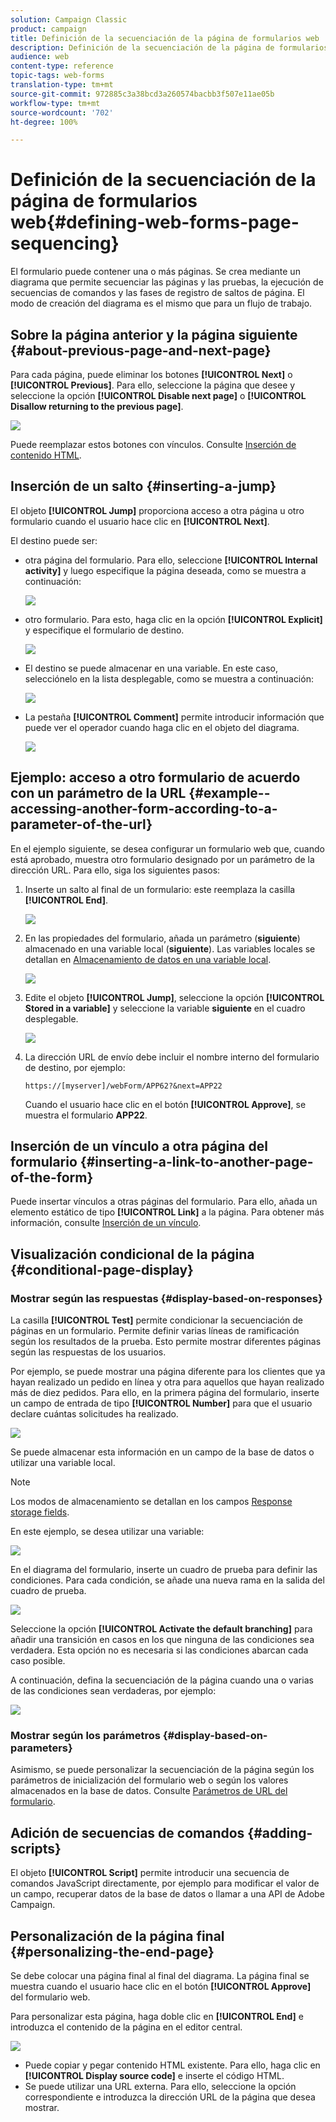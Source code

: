 ```yaml
---
solution: Campaign Classic
product: campaign
title: Definición de la secuenciación de la página de formularios web
description: Definición de la secuenciación de la página de formularios web
audience: web
content-type: reference
topic-tags: web-forms
translation-type: tm+mt
source-git-commit: 972885c3a38bcd3a260574bacbb3f507e11ae05b
workflow-type: tm+mt
source-wordcount: '702'
ht-degree: 100%

---
```



# Definición de la secuenciación de la página de formularios web{#defining-web-forms-page-sequencing}

El formulario puede contener una o más páginas. Se crea mediante un diagrama que permite secuenciar las páginas y las pruebas, la ejecución de secuencias de comandos y las fases de registro de saltos de página. El modo de creación del diagrama es el mismo que para un flujo de trabajo.

## Sobre la página anterior y la página siguiente {#about-previous-page-and-next-page}

Para cada página, puede eliminar los botones **[!UICONTROL Next]** o **[!UICONTROL Previous]**. Para ello, seleccione la página que desee y seleccione la opción **[!UICONTROL Disable next page]** o **[!UICONTROL Disallow returning to the previous page]**.

![](assets/s_ncs_admin_survey_no_next_page.png)

Puede reemplazar estos botones con vínculos. Consulte [Inserción de contenido HTML](../../web/using/static-elements-in-a-web-form.md#inserting-html-content).

## Inserción de un salto {#inserting-a-jump}

El objeto **[!UICONTROL Jump]** proporciona acceso a otra página u otro formulario cuando el usuario hace clic en **[!UICONTROL Next]**.

El destino puede ser:

* otra página del formulario. Para ello, seleccione **[!UICONTROL Internal activity]** y luego especifique la página deseada, como se muestra a continuación:

   ![](assets/s_ncs_admin_jump_param1.png)

* otro formulario. Para esto, haga clic en la opción **[!UICONTROL Explicit]** y especifique el formulario de destino.

   ![](assets/s_ncs_admin_jump_param2.png)

* El destino se puede almacenar en una variable. En este caso, selecciónelo en la lista desplegable, como se muestra a continuación:

   ![](assets/s_ncs_admin_jump_param3.png)

* La pestaña **[!UICONTROL Comment]** permite introducir información que puede ver el operador cuando haga clic en el objeto del diagrama.

   ![](assets/s_ncs_admin_survey_jump_comment.png)

## Ejemplo: acceso a otro formulario de acuerdo con un parámetro de la URL {#example--accessing-another-form-according-to-a-parameter-of-the-url}

En el ejemplo siguiente, se desea configurar un formulario web que, cuando está aprobado, muestra otro formulario designado por un parámetro de la dirección URL. Para ello, siga los siguientes pasos:

1. Inserte un salto al final de un formulario: este reemplaza la casilla **[!UICONTROL End]**.

   ![](assets/s_ncs_admin_survey_jump_sample1.png)

1. En las propiedades del formulario, añada un parámetro (**siguiente**) almacenado en una variable local (**siguiente**). Las variables locales se detallan en [Almacenamiento de datos en una variable local](../../web/using/web-forms-answers.md#storing-data-in-a-local-variable).

   ![](assets/s_ncs_admin_survey_jump_sample2.png)

1. Edite el objeto **[!UICONTROL Jump]**, seleccione la opción **[!UICONTROL Stored in a variable]** y seleccione la variable **siguiente** en el cuadro desplegable.

   ![](assets/s_ncs_admin_survey_jump_sample3.png)

1. La dirección URL de envío debe incluir el nombre interno del formulario de destino, por ejemplo:

   ```
   https://[myserver]/webForm/APP62?&next=APP22
   ```

   Cuando el usuario hace clic en el botón **[!UICONTROL Approve]**, se muestra el formulario **APP22**.

## Inserción de un vínculo a otra página del formulario {#inserting-a-link-to-another-page-of-the-form}

Puede insertar vínculos a otras páginas del formulario. Para ello, añada un elemento estático de tipo **[!UICONTROL Link]** a la página. Para obtener más información, consulte [Inserción de un vínculo](../../web/using/static-elements-in-a-web-form.md#inserting-a-link).

## Visualización condicional de la página {#conditional-page-display}

### Mostrar según las respuestas {#display-based-on-responses}

La casilla **[!UICONTROL Test]** permite condicionar la secuenciación de páginas en un formulario. Permite definir varias líneas de ramificación según los resultados de la prueba. Esto permite mostrar diferentes páginas según las respuestas de los usuarios.

Por ejemplo, se puede mostrar una página diferente para los clientes que ya hayan realizado un pedido en línea y otra para aquellos que hayan realizado más de diez pedidos. Para ello, en la primera página del formulario, inserte un campo de entrada de tipo **[!UICONTROL Number]** para que el usuario declare cuántas solicitudes ha realizado.

![](assets/s_ncs_admin_survey_test_ex0.png)

Se puede almacenar esta información en un campo de la base de datos o utilizar una variable local.

>[!NOTE]
>
>Los modos de almacenamiento se detallan en los campos [Response storage fields](../../web/using/web-forms-answers.md#response-storage-fields).

En este ejemplo, se desea utilizar una variable:

![](assets/s_ncs_admin_survey_test_ex1.png)

En el diagrama del formulario, inserte un cuadro de prueba para definir las condiciones. Para cada condición, se añade una nueva rama en la salida del cuadro de prueba.

![](assets/s_ncs_admin_survey_test_ex2.png)

Seleccione la opción **[!UICONTROL Activate the default branching]** para añadir una transición en casos en los que ninguna de las condiciones sea verdadera. Esta opción no es necesaria si las condiciones abarcan cada caso posible.

A continuación, defina la secuenciación de la página cuando una o varias de las condiciones sean verdaderas, por ejemplo:

![](assets/s_ncs_admin_survey_test_ex3.png)

### Mostrar según los parámetros {#display-based-on-parameters}

Asimismo, se puede personalizar la secuenciación de la página según los parámetros de inicialización del formulario web o según los valores almacenados en la base de datos. Consulte [Parámetros de URL del formulario](../../web/using/defining-web-forms-properties.md#form-url-parameters).

## Adición de secuencias de comandos {#adding-scripts}

El objeto **[!UICONTROL Script]** permite introducir una secuencia de comandos JavaScript directamente, por ejemplo para modificar el valor de un campo, recuperar datos de la base de datos o llamar a una API de Adobe Campaign.

## Personalización de la página final {#personalizing-the-end-page}

Se debe colocar una página final al final del diagrama. La página final se muestra cuando el usuario hace clic en el botón **[!UICONTROL Approve]** del formulario web.

Para personalizar esta página, haga doble clic en **[!UICONTROL End]** e introduzca el contenido de la página en el editor central.

![](assets/s_ncs_admin_survey_end_page_edit.png)

* Puede copiar y pegar contenido HTML existente. Para ello, haga clic en **[!UICONTROL Display source code]** e inserte el código HTML.
* Se puede utilizar una URL externa. Para ello, seleccione la opción correspondiente e introduzca la dirección URL de la página que desea mostrar.

